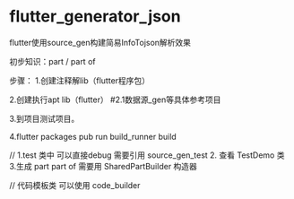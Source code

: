 # flutter_generator_json

flutter使用source_gen构建简易InfoTojson解析效果

初步知识：part /  part of 

步骤：
1.创建注释解lib（flutter程序包）

2.创建执行apt lib（flutter）
  #2.1数据源_gen等具体参考项目
  
3.到项目测试项目。
  
  
  
4.flutter packages pub run build_runner build  



// 
  1.test 类中 可以直接debug  需要引用  source_gen_test
  2. 查看   TestDemo 类
  3.生成 part  part of 需要用 SharedPartBuilder 构造器

// 
   代码模板类 可以使用  code_builder